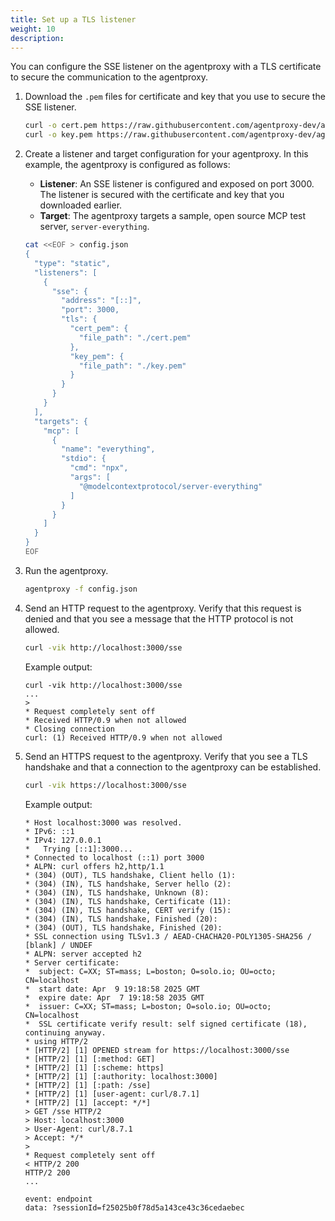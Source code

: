 ```yaml
---
title: Set up a TLS listener
weight: 10
description:
---
```


You can configure the SSE listener on the agentproxy with a TLS certificate to secure the communication to the agentproxy. 

1. Download the `.pem` files for certificate and key that you use to secure the SSE listener. 
   ```sh
   curl -o cert.pem https://raw.githubusercontent.com/agentproxy-dev/agentproxy/refs/heads/main/examples/tls/certs/cert.pem
   curl -o key.pem https://raw.githubusercontent.com/agentproxy-dev/agentproxy/refs/heads/main/examples/tls/certs/key.pem
   ```

2. Create a listener and target configuration for your agentproxy. In this example, the agentproxy is configured as follows: 
   * **Listener**: An SSE listener is configured and exposed on port 3000. The listener is secured with the certificate and key that you downloaded earlier. 
   * **Target**: The agentproxy targets a sample, open source MCP test server, `server-everything`. 
   ```sh
   cat <<EOF > config.json
   {
     "type": "static",
     "listeners": [
       {
         "sse": {
           "address": "[::]",
           "port": 3000,
           "tls": {
             "cert_pem": {
               "file_path": "./cert.pem"
             },
             "key_pem": {
               "file_path": "./key.pem"
             }
           }
         }
       }
     ],
     "targets": {
       "mcp": [
         {
           "name": "everything",
           "stdio": {
             "cmd": "npx",
             "args": [
               "@modelcontextprotocol/server-everything"
             ]
           }
         }
       ]
     }
   }
   EOF
   ```

3. Run the agentproxy. 
   ```sh
   agentproxy -f config.json
   ```
   
3. Send an HTTP request to the agentproxy. Verify that this request is denied and that you see a message that the HTTP protocol is not allowed. 
   ```sh
   curl -vik http://localhost:3000/sse
   ```
   
   Example output: 
   ```
   curl -vik http://localhost:3000/sse             
   ...
   > 
   * Request completely sent off
   * Received HTTP/0.9 when not allowed
   * Closing connection
   curl: (1) Received HTTP/0.9 when not allowed
   ```

4. Send an HTTPS request to the agentproxy. Verify that you see a TLS handshake and that a connection to the agentproxy can be established.
   ```sh
   curl -vik https://localhost:3000/sse
   ```
   
   Example output: 
   ```
   * Host localhost:3000 was resolved.
   * IPv6: ::1
   * IPv4: 127.0.0.1
   *   Trying [::1]:3000...
   * Connected to localhost (::1) port 3000
   * ALPN: curl offers h2,http/1.1
   * (304) (OUT), TLS handshake, Client hello (1):
   * (304) (IN), TLS handshake, Server hello (2):
   * (304) (IN), TLS handshake, Unknown (8):
   * (304) (IN), TLS handshake, Certificate (11):
   * (304) (IN), TLS handshake, CERT verify (15):
   * (304) (IN), TLS handshake, Finished (20):
   * (304) (OUT), TLS handshake, Finished (20):
   * SSL connection using TLSv1.3 / AEAD-CHACHA20-POLY1305-SHA256 / [blank] / UNDEF
   * ALPN: server accepted h2
   * Server certificate:
   *  subject: C=XX; ST=mass; L=boston; O=solo.io; OU=octo; CN=localhost
   *  start date: Apr  9 19:18:58 2025 GMT
   *  expire date: Apr  7 19:18:58 2035 GMT
   *  issuer: C=XX; ST=mass; L=boston; O=solo.io; OU=octo; CN=localhost
   *  SSL certificate verify result: self signed certificate (18), continuing anyway.
   * using HTTP/2
   * [HTTP/2] [1] OPENED stream for https://localhost:3000/sse
   * [HTTP/2] [1] [:method: GET]
   * [HTTP/2] [1] [:scheme: https]
   * [HTTP/2] [1] [:authority: localhost:3000]
   * [HTTP/2] [1] [:path: /sse]
   * [HTTP/2] [1] [user-agent: curl/8.7.1]
   * [HTTP/2] [1] [accept: */*]
   > GET /sse HTTP/2
   > Host: localhost:3000
   > User-Agent: curl/8.7.1
   > Accept: */*
   > 
   * Request completely sent off
   < HTTP/2 200 
   HTTP/2 200 
   ...

   event: endpoint
   data: ?sessionId=f25025b0f78d5a143ce43c36cedaebec
   ```

